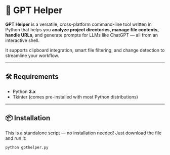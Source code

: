 # 🚀 GPT Helper

**GPT Helper** is a versatile, cross-platform command-line tool written in Python that helps you **analyze project directories, manage file contents, handle URLs**, and generate prompts for LLMs like ChatGPT — all from an interactive shell.

It supports clipboard integration, smart file filtering, and change detection to streamline your workflow.

---

## 🛠 Requirements

- Python **3.x**
- Tkinter (comes pre-installed with most Python distributions)

---

## 📦 Installation

This is a standalone script — no installation needed! Just download the file and run it:

```bash
python gpthelper.py
